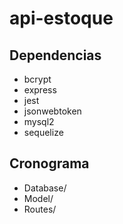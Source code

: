 # api-estoque

## Dependencias
- bcrypt
- express
- jest
- jsonwebtoken
- mysql2
- sequelize

## Cronograma
- Database/
- Model/
- Routes/